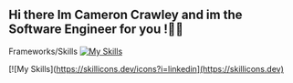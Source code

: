 ## Hi there Im Cameron Crawley and im the Software Engineer for you !👋😄

Frameworks/Skills
[![My Skills](https://skillicons.dev/icons?i=js,nodejs,html,css,mongodb,appwrite,vscode,npm)](https://skillicons.dev)




[![My Skills](https://skillicons.dev/icons?i=linkedin](https://skillicons.dev)
